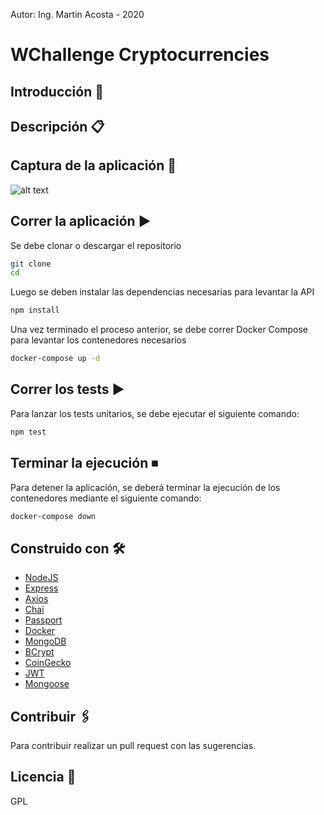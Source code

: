 Autor: Ing. Martin Acosta - 2020
# WChallenge Cryptocurrencies
## Introducción 🚀

## Descripción 📋

## Captura de la aplicación 📸
![alt text]()
## Correr la aplicación ▶️
Se debe clonar o descargar el repositorio
```sh
git clone 
cd
```
Luego se deben instalar las dependencias necesarias para levantar la API
```sh
npm install
```
Una vez terminado el proceso anterior, se debe correr Docker Compose para levantar los contenedores necesarios
```sh
docker-compose up -d
```
## Correr los tests ▶️
Para lanzar los tests unitarios, se debe ejecutar el siguiente comando:
```sh
npm test
```
## Terminar la ejecución ⏹
Para detener la aplicación, se deberá terminar la ejecución de los contenedores mediante el siguiente comando:
```sh
docker-compose down
```
## Construido con 🛠️
* [NodeJS](https://nodejs.org/)
* [Express](https://www.docker.com/)
* [Axios](https://www.docker.com/)
* [Chai](https://www.docker.com/)
* [Passport](https://www.docker.com/)
* [Docker](https://www.docker.com/)
* [MongoDB](https://www.docker.com/)
* [BCrypt](https://www.docker.com/)
* [CoinGecko](https://www.docker.com/)
* [JWT](https://www.docker.com/)
* [Mongoose](https://www.docker.com/)

## Contribuir 🖇️
Para contribuir realizar un pull request con las sugerencias.
## Licencia 📄
GPL